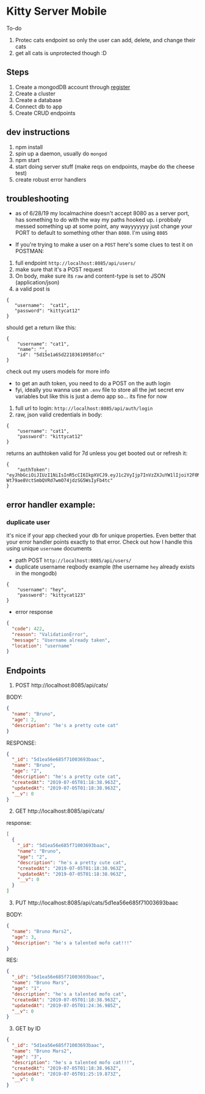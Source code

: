# Kitty Server Mobile

To-do

1. Protec cats endpoint so only the user can add, delete, and change their cats
2. get all cats is unprotected though :D

## Steps

1. Create a mongodDB account through [register](https://cloud.mongodb.com/user?_ga=2.143925813.1205106697.1561888201-84316061.1558637210#/atlas/register/accountProfile)
2. Create a cluster
3. Create a database
4. Connect db to app
5. Create CRUD endpoints

## dev instructions

1. npm install
2. spin up a daemon, usually do `mongod`
3. npm start
4. start doing server stuff (make reqs on endpoints, maybe do the cheese test)
5. create robust error handlers

## troubleshooting

- as of 6/28/19 my localmachine doesn't accept 8080 as a server port, has something to do with the way my paths hooked up. i probbaly messed something up at some point, any wayyyyyyy just change your PORT to default to something other than `8080`. I'm using `8085`

- If you're trying to make a user on a `POST` here's some clues to test it on POSTMAN:

1. full endpoint `http://localhost:8085/api/users/`
2. make sure that it's a POST request
3. On body, make sure its `raw` and content-type is set to JSON (application/json)
4. a valid post is

```
{
   "username":  "cat1",
   "password": "kittycat12"
}
```

should get a return like this:

```
{
    "username": "cat1",
    "name": "",
    "id": "5d15e1a65d22183610958fcc"
}
```

check out my users models for more info

- to get an auth token, you need to do a POST on the auth login
- fyi, ideally you wanna use an `.env` file to store all the jwt secret env variables but like this is just a demo app so... its fine for now

1. full url to login: `http://localhost:8085/api/auth/login`
2. raw, json
   valid credentials in body:

```
{
	"username": "cat1",
	"password": "kittycat12"
}
```

returns an authtoken valid for 7d unless you get booted out or refresh it:

```
{
    "authToken": "eyJhbGciOiJIUzI1NiIsInR5cCI6IkpXVCJ9.eyJ1c2VyIjp7InVzZXJuYW1lIjoiY2F0MSIsIm5hbWUiOiIiLCJpZCI6IjVkMTVlMWE2NWQyMjE4MzYxMDk1OGZjYyJ9LCJpYXQiOjE1NjE3MTU4MTUsImV4cCI6MTU2MjMyMDYxNSwic3ViIjoiY2F0MSJ9.6irk-Wt79ae8VctSmbQVRd7wmO74jdzSG5WsIyFb4tc"
}
```

## error handler example:

### duplicate user

it's nice if your app checked your db for unique properties. Even better that your error handler points exactly to that error. Check out how I handle this using unique `username` documents

- path POST `http://localhost:8085/api/users/`
- duplicate username reqbody example (the username `hey` already exists in the mongodb)

```
{
	"username": "hey",
	"password": "kittycat123"
}
```

- error response

```json
{
  "code": 422,
  "reason": "ValidationError",
  "message": "Username already taken",
  "location": "username"
}
```

## Endpoints

1. POST http://localhost:8085/api/cats/

BODY:

```json
{
  "name": "Bruno",
  "age": 2,
  "description": "he's a pretty cute cat"
}
```

RESPONSE:

```json
{
  "_id": "5d1ea56e685f71003693baac",
  "name": "Bruno",
  "age": "2",
  "description": "he's a pretty cute cat",
  "createdAt": "2019-07-05T01:18:38.963Z",
  "updatedAt": "2019-07-05T01:18:38.963Z",
  "__v": 0
}
```

2. GET http://localhost:8085/api/cats/

response:

```json
[
  {
    "_id": "5d1ea56e685f71003693baac",
    "name": "Bruno",
    "age": "2",
    "description": "he's a pretty cute cat",
    "createdAt": "2019-07-05T01:18:38.963Z",
    "updatedAt": "2019-07-05T01:18:38.963Z",
    "__v": 0
  }
]
```

3. PUT http://localhost:8085/api/cats/5d1ea56e685f71003693baac

BODY:

```json
{
  "name": "Bruno Mars2",
  "age": 3,
  "description": "he's a talented mofo cat!!!"
}
```

RES:

```json
{
  "_id": "5d1ea56e685f71003693baac",
  "name": "Bruno Mars",
  "age": "1",
  "description": "he's a talented mofo cat",
  "createdAt": "2019-07-05T01:18:38.963Z",
  "updatedAt": "2019-07-05T01:24:36.985Z",
  "__v": 0
}
```

3. GET by ID

```json
{
  "_id": "5d1ea56e685f71003693baac",
  "name": "Bruno Mars2",
  "age": "3",
  "description": "he's a talented mofo cat!!!",
  "createdAt": "2019-07-05T01:18:38.963Z",
  "updatedAt": "2019-07-05T01:25:19.873Z",
  "__v": 0
}
```
